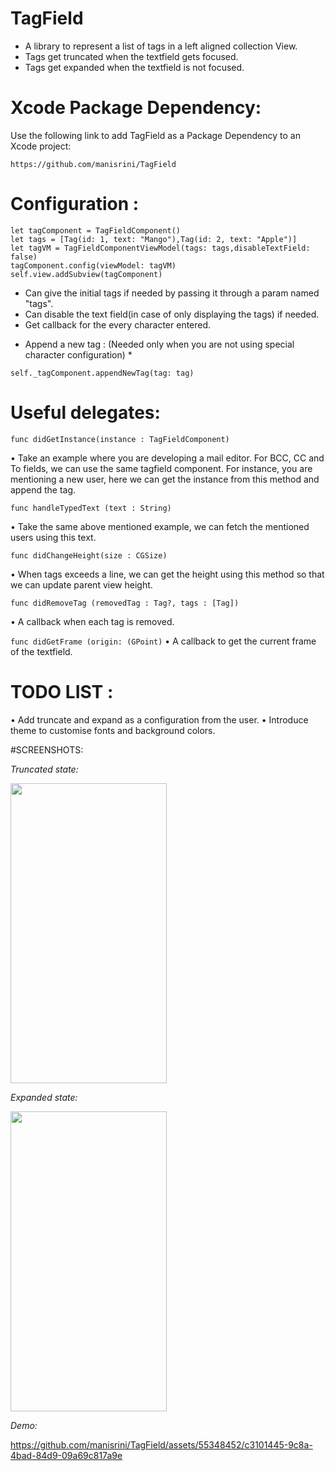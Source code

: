 # TagField

- A library to represent a list of tags in a left aligned collection View.
- Tags get truncated when the textfield gets focused.
- Tags get expanded when the textfield is not focused.

# Xcode Package Dependency:

Use the following link to add TagField as a Package Dependency to an Xcode project:

```
https://github.com/manisrini/TagField
```

# Configuration :

```
let tagComponent = TagFieldComponent()
let tags = [Tag(id: 1, text: "Mango"),Tag(id: 2, text: "Apple")]
let tagVM = TagFieldComponentViewModel(tags: tags,disableTextField: false)
tagComponent.config(viewModel: tagVM)
self.view.addSubview(tagComponent)
 ```

- Can give the initial tags if needed by passing it through a param named "tags".
- Can disable the text field(in case of only displaying the tags) if needed.
- Get callback for the every character entered.

* Append a new tag : (Needed only when you are not using special character configuration) *

```self._tagComponent.appendNewTag(tag: tag)```

# Useful delegates:

``` func didGetInstance(instance : TagFieldComponent) ```

• Take an example where you are developing a mail editor. For BCC, CC and To fields, we can use the same tagfield component. For instance, you are mentioning a new user, here we can get the instance from this method and append the tag.

``` func handleTypedText (text : String) ```

• Take the same above mentioned example, we can fetch the mentioned users using this text.

``` func didChangeHeight(size : CGSize) ```

• When tags exceeds a line, we can get the height using this method so that we can update parent view height. 

``` func didRemoveTag (removedTag : Tag?, tags : [Tag]) ```

• A callback when each tag is removed.

``` func didGetFrame (origin: (GPoint) ```
• A callback to get the current frame of the textfield.

# TODO LIST :

• Add truncate and expand as a configuration from the user.
• Introduce theme to customise fonts and background colors.

#SCREENSHOTS:

*Truncated state:*

<img src="Truncate.png" width="250" height="480" >

*Expanded state:*

<img src="Expand.png" width="250" height="480" >

*Demo:* 

https://github.com/manisrini/TagField/assets/55348452/c3101445-9c8a-4bad-84d9-09a69c817a9e



